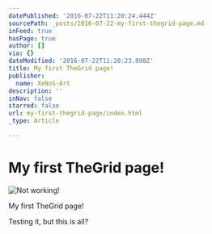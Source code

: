 ```yaml
---
datePublished: '2016-07-22T11:20:24.444Z'
sourcePath: _posts/2016-07-22-my-first-thegrid-page.md
inFeed: true
hasPage: true
author: []
via: {}
dateModified: '2016-07-22T11:20:23.898Z'
title: My first TheGrid page!
publisher:
  name: XeNoS-Art
description: ''
inNav: false
starred: false
url: my-first-thegrid-page/index.html
_type: Article

---
```

# My first TheGrid page!
![Not working!](https://the-grid-user-content.s3-us-west-2.amazonaws.com/ca499c4b-dae0-48a6-9245-9a472c2f3829.jpg)

My first TheGrid page!

Testing it, but this is all?